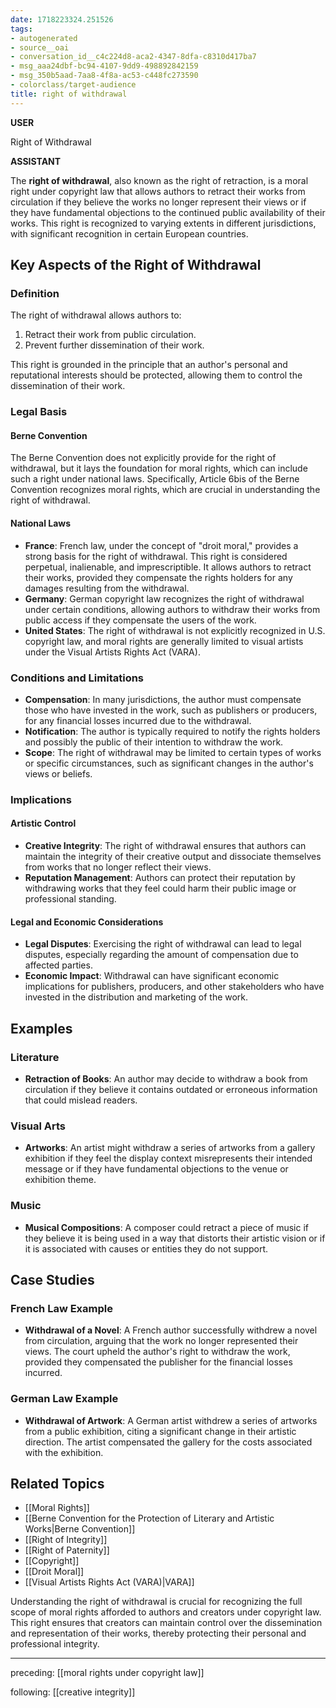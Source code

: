 ```yaml
---
date: 1718223324.251526
tags:
- autogenerated
- source__oai
- conversation_id__c4c224d8-aca2-4347-8dfa-c8310d417ba7
- msg_aaa24dbf-bc94-4107-9dd9-498892842159
- msg_350b5aad-7aa8-4f8a-ac53-c448fc273590
- colorclass/target-audience
title: right of withdrawal
---
```


**USER**

Right of Withdrawal


**ASSISTANT**

The **right of withdrawal**, also known as the right of retraction, is a moral right under copyright law that allows authors to retract their works from circulation if they believe the works no longer represent their views or if they have fundamental objections to the continued public availability of their works. This right is recognized to varying extents in different jurisdictions, with significant recognition in certain European countries.

## Key Aspects of the Right of Withdrawal

### Definition

The right of withdrawal allows authors to:
1. Retract their work from public circulation.
2. Prevent further dissemination of their work.

This right is grounded in the principle that an author's personal and reputational interests should be protected, allowing them to control the dissemination of their work.

### Legal Basis

#### Berne Convention

The Berne Convention does not explicitly provide for the right of withdrawal, but it lays the foundation for moral rights, which can include such a right under national laws. Specifically, Article 6bis of the Berne Convention recognizes moral rights, which are crucial in understanding the right of withdrawal.

#### National Laws

- **France**: French law, under the concept of "droit moral," provides a strong basis for the right of withdrawal. This right is considered perpetual, inalienable, and imprescriptible. It allows authors to retract their works, provided they compensate the rights holders for any damages resulting from the withdrawal.
- **Germany**: German copyright law recognizes the right of withdrawal under certain conditions, allowing authors to withdraw their works from public access if they compensate the users of the work.
- **United States**: The right of withdrawal is not explicitly recognized in U.S. copyright law, and moral rights are generally limited to visual artists under the Visual Artists Rights Act (VARA).

### Conditions and Limitations

- **Compensation**: In many jurisdictions, the author must compensate those who have invested in the work, such as publishers or producers, for any financial losses incurred due to the withdrawal.
- **Notification**: The author is typically required to notify the rights holders and possibly the public of their intention to withdraw the work.
- **Scope**: The right of withdrawal may be limited to certain types of works or specific circumstances, such as significant changes in the author's views or beliefs.

### Implications

#### Artistic Control

- **Creative Integrity**: The right of withdrawal ensures that authors can maintain the integrity of their creative output and dissociate themselves from works that no longer reflect their views.
- **Reputation Management**: Authors can protect their reputation by withdrawing works that they feel could harm their public image or professional standing.

#### Legal and Economic Considerations

- **Legal Disputes**: Exercising the right of withdrawal can lead to legal disputes, especially regarding the amount of compensation due to affected parties.
- **Economic Impact**: Withdrawal can have significant economic implications for publishers, producers, and other stakeholders who have invested in the distribution and marketing of the work.

## Examples

### Literature

- **Retraction of Books**: An author may decide to withdraw a book from circulation if they believe it contains outdated or erroneous information that could mislead readers.

### Visual Arts

- **Artworks**: An artist might withdraw a series of artworks from a gallery exhibition if they feel the display context misrepresents their intended message or if they have fundamental objections to the venue or exhibition theme.

### Music

- **Musical Compositions**: A composer could retract a piece of music if they believe it is being used in a way that distorts their artistic vision or if it is associated with causes or entities they do not support.

## Case Studies

### French Law Example

- **Withdrawal of a Novel**: A French author successfully withdrew a novel from circulation, arguing that the work no longer represented their views. The court upheld the author's right to withdraw the work, provided they compensated the publisher for the financial losses incurred.

### German Law Example

- **Withdrawal of Artwork**: A German artist withdrew a series of artworks from a public exhibition, citing a significant change in their artistic direction. The artist compensated the gallery for the costs associated with the exhibition.

## Related Topics

- [[Moral Rights]]
- [[Berne Convention for the Protection of Literary and Artistic Works|Berne Convention]]
- [[Right of Integrity]]
- [[Right of Paternity]]
- [[Copyright]]
- [[Droit Moral]]
- [[Visual Artists Rights Act (VARA)|VARA]]

Understanding the right of withdrawal is crucial for recognizing the full scope of moral rights afforded to authors and creators under copyright law. This right ensures that creators can maintain control over the dissemination and representation of their works, thereby protecting their personal and professional integrity.


---

preceding: [[moral rights under copyright law]]  


following: [[creative integrity]]